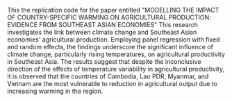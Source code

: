 This the replication code for the paper entitled "MODELLING THE IMPACT OF COUNTRY-SPECIFIC WARMING ON AGRICULTURAL PRODUCTION: EVIDENCE FROM SOUTHEAST ASIAN ECONOMIES" This research investigates the link between climate change and Southeast Asian economies' agricultural production. Employing panel regression with fixed and random effects, the findings underscore the significant influence of climate change, particularly rising temperatures, on agricultural productivity in Southeast Asia. The results suggest that despite the inconclusive direction of the effects of temperature variability in agricultural productivity, it is observed that the countries of Cambodia, Lao PDR, Myanmar, and Vietnam are the most vulnerable to reduction in agricultural output due to increasing warming in the region. 
